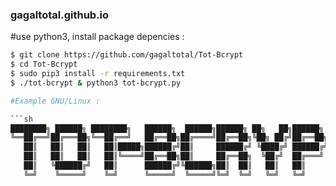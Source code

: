 ### gagaltotal.github.io ####

#use python3, install package depencies :

```sh
$ git clone https://github.com/gagaltotal/Tot-Bcrypt
$ cd Tot-Bcrypt
$ sudo pip3 install -r requirements.txt
$ ./tot-bcrypt & python3 tot-bcrypt.py

#Example GNU/Linux :

```sh
████████╗ ██████╗ ████████╗   ██████╗  ██████╗██████╗ ██╗   ██╗██████╗ ████████╗
╚══██╔══╝██╔═══██╗╚══██╔══╝   ██╔══██╗██╔════╝██╔══██╗╚██╗ ██╔╝██╔══██╗╚══██╔══╝
   ██║   ██║   ██║   ██║█████╗██████╔╝██║     ██████╔╝ ╚████╔╝ ██████╔╝   ██║   
   ██║   ██║   ██║   ██║╚════╝██╔══██╗██║     ██╔══██╗  ╚██╔╝  ██╔═══╝    ██║   
   ██║   ╚██████╔╝   ██║      ██████╔╝╚██████╗██║  ██║   ██║   ██║        ██║   
   ╚═╝    ╚═════╝    ╚═╝      ╚═════╝  ╚═════╝╚═╝  ╚═╝   ╚═╝   ╚═╝        ╚═╝   
```
